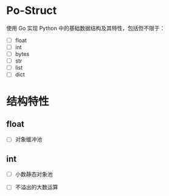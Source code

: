 # Po-Struct

使用 Go 实现 Python 中的基础数据结构及其特性，包括但不限于：

- [ ] float
- [ ] int
- [ ] bytes
- [ ] str
- [ ] list
- [ ] dict

# 结构特性

## float

- [ ] 对象缓冲池

## int

- [ ] 小数静态对象池
- [ ] 不溢出的大数运算

